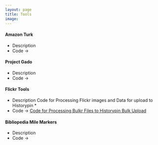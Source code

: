 ```yaml
---
layout: page
title: Tools
image:
---
```


#### Amazon Turk

* Description
* Code →

#### Project Gado

* Description
* Code →

#### Flickr Tools

* Description Code for Processing Flickr images and Data for upload to Historypin
  *
* Code → [Code for Processing Bulkr Files to Historypin Bulk Upload](/files/GenBulkerParser.py)

#### Bibliopedia Mile Markers

* Description
* Code →
